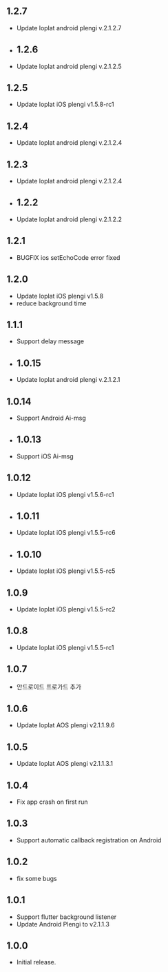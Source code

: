 ## 1.2.7

* Update loplat android plengi v.2.1.2.7

* ## 1.2.6

* Update loplat android plengi v.2.1.2.5

## 1.2.5

* Update loplat iOS plengi v1.5.8-rc1

## 1.2.4

* Update loplat android plengi v.2.1.2.4

## 1.2.3

* Update loplat android plengi v.2.1.2.4

* ## 1.2.2

* Update loplat android plengi v.2.1.2.2

## 1.2.1

* BUGFIX ios setEchoCode error fixed

## 1.2.0

* Update loplat iOS plengi v1.5.8
* reduce background time

## 1.1.1

* Support delay message

* ## 1.0.15

* Update loplat android plengi v.2.1.2.1

## 1.0.14

* Support Android Ai-msg 

* ## 1.0.13

* Support iOS Ai-msg 

## 1.0.12

* Update loplat iOS plengi v1.5.6-rc1

* ## 1.0.11

* Update loplat iOS plengi v1.5.5-rc6

* ## 1.0.10

* Update loplat iOS plengi v1.5.5-rc5

## 1.0.9

* Update loplat iOS plengi v1.5.5-rc2

## 1.0.8

* Update loplat iOS plengi v1.5.5-rc1

## 1.0.7

* 안드로이드 프로가드 추가

## 1.0.6

* Update loplat AOS plengi v2.1.1.9.6

## 1.0.5

* Update loplat AOS plengi v2.1.1.3.1

## 1.0.4

* Fix app crash on first run

## 1.0.3

* Support automatic callback registration on Android

## 1.0.2

* fix some bugs

## 1.0.1

* Support flutter background listener
* Update Android Plengi to v2.1.1.3

## 1.0.0

* Initial release.
